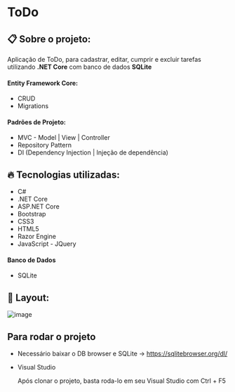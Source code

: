 # ToDo

## :clipboard: Sobre o projeto: 
Aplicação de ToDo, para cadastrar, editar, cumprir e excluir tarefas
utilizando **.NET Core** com banco de dados **SQLite**
#### Entity Framework Core:
* CRUD 
* Migrations
#### Padrões de Projeto:
* MVC - Model | View | Controller
* Repository Pattern
* DI (Dependency Injection | Injeção de dependência)
## :fire: Tecnologias utilizadas:
* C#
* .NET Core
* ASP.NET Core
* Bootstrap
* CSS3
* HTML5
* Razor Engine
* JavaScript - JQuery
#### Banco de Dados
* SQLite

## :rainbow: Layout:
![image](https://user-images.githubusercontent.com/36715075/138008239-325ebd1e-6f90-4a9f-b8b6-0b1bd27dc28c.png)

## Para rodar o projeto
* Necessário baixar o DB browser e SQLite -> https://sqlitebrowser.org/dl/
* Visual Studio
    
    Após clonar o projeto, basta roda-lo em seu Visual Studio com Ctrl + F5
